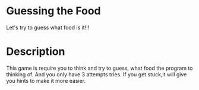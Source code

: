 # Guessing the Food
 Let's try to guess what food is it!!!
# Description
This game is require you to think and try to guess, what food the program to thinking of. And you only have 3 attempts tries. If you get stuck,it will give you hints to make it more easier. 